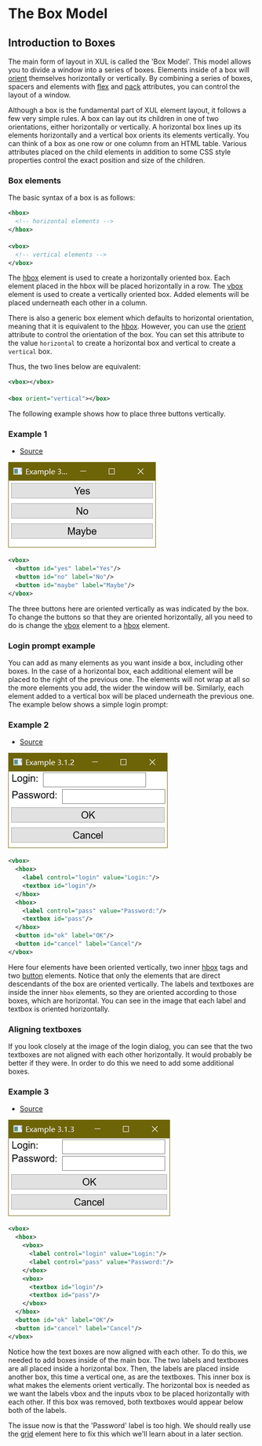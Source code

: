 # The Box Model

## Introduction to Boxes

The main form of layout in XUL is called the 'Box Model'. This model allows you to divide a window into a series of boxes. Elements inside of a box will [orient](#orient) themselves horizontally or vertically. By combining a series of boxes, spacers and elements with [flex](#flex) and [pack](#pack) attributes, you can control the layout of a window.

Although a box is the fundamental part of XUL element layout, it follows a few very simple rules. A box can lay out its children in one of two orientations, either horizontally or vertically. A horizontal box lines up its elements horizontally and a vertical box orients its elements vertically. You can think of a box as one row or one column from an HTML table. Various attributes placed on the child elements in addition to some CSS style properties control the exact position and size of the children.

### Box elements

 The basic syntax of a box is as follows:

```xml
<hbox>
  <!-- horizontal elements -->
</hbox>

<vbox>
  <!-- vertical elements -->
</vbox>
```

The [hbox](./hbox.md) element is used to create a horizontally oriented box. Each element placed in the hbox will be placed horizontally in a row. The [vbox](./vbox.md) element is used to create a vertically oriented box. Added elements will be placed underneath each other in a column.

There is also a generic box element which defaults to horizontal orientation, meaning that it is equivalent to the [hbox](./hbox.md). However, you can use the [orient](#orient) attribute to control the orientation of the box. You can set this attribute to the value `horizontal` to create a horizontal box and vertical to create a `vertical` box.

Thus, the two lines below are equivalent:

```xml
<vbox></vbox>

<box orient="vertical"></box>
```

The following example shows how to place three buttons vertically.

### Example 1 

 - [Source](./source/ex_boxes_1.xul)

![ex-boxes-1](./images/ex_boxes_1.png)

```xml
<vbox>
  <button id="yes" label="Yes"/>
  <button id="no" label="No"/>
  <button id="maybe" label="Maybe"/>
</vbox>
```

The three buttons here are oriented vertically as was indicated by the box. To change the buttons so that they are oriented horizontally, all you need to do is change the [vbox](./vbox.md) element to a [hbox](./hbox.md) element.

### Login prompt example

You can add as many elements as you want inside a box, including other boxes. In the case of a horizontal box, each additional element will be placed to the right of the previous one. The elements will not wrap at all so the more elements you add, the wider the window will be. Similarly, each element added to a vertical box will be placed underneath the previous one. The example below shows a simple login prompt:

### Example 2

 - [Source](./source/ex_boxes_2.xul)

![ex-boxes-1](./images/ex_boxes_2.png)

```xml
<vbox>
  <hbox>
    <label control="login" value="Login:"/>
    <textbox id="login"/>
  </hbox>
  <hbox>
    <label control="pass" value="Password:"/>
    <textbox id="pass"/>
  </hbox>
  <button id="ok" label="OK"/>
  <button id="cancel" label="Cancel"/>
</vbox>
```

Here four elements have been oriented vertically, two inner [hbox](./hbox.md) tags and two [button](./button.md) elements. Notice that only the elements that are direct descendants of the box are oriented vertically. The labels and textboxes are inside the inner `hbox` elements, so they are oriented according to those boxes, which are horizontal. You can see in the image that each label and textbox is oriented horizontally.

### Aligning textboxes

If you look closely at the image of the login dialog, you can see that the two textboxes are not aligned with each other horizontally. It would probably be better if they were. In order to do this we need to add some additional boxes.

### Example 3

 - [Source](./source/ex_boxes_3.xul)

![ex-boxes-1](./images/ex_boxes_3.png)

```xml
<vbox>
  <hbox>
    <vbox>
      <label control="login" value="Login:"/>
      <label control="pass" value="Password:"/>
    </vbox>
    <vbox>
      <textbox id="login"/>
      <textbox id="pass"/>
    </vbox>
  </hbox>
  <button id="ok" label="OK"/>
  <button id="cancel" label="Cancel"/>
</vbox>
```

Notice how the text boxes are now aligned with each other. To do this, we needed to add boxes inside of the main box. The two labels and textboxes are all placed inside a horizontal box. Then, the labels are placed inside another box, this time a vertical one, as are the textboxes. This inner box is what makes the elements orient vertically. The horizontal box is needed as we want the labels vbox and the inputs vbox to be placed horizontally with each other. If this box was removed, both textboxes would appear below both of the labels.

The issue now is that the 'Password' label is too high. We should really use the [grid](./grid.md) element here to fix this which we'll learn about in a later section.